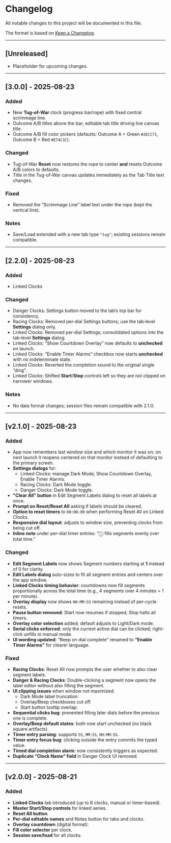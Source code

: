 # Changelog
All notable changes to this project will be documented in this file.

The format is based on [Keep a Changelog](https://keepachangelog.com/en/1.1.0/).

---

## [Unreleased]
- Placeholder for upcoming changes.

---
## [3.0.0] - 2025-08-23
### Added
- New **Tug-of-War** clock (progress bar/rope) with fixed central scrimmage line.
- Outcome A/B titles above the bar; editable tab title driving live canvas title.
- Outcome A/B fill color pickers (defaults: Outcome A = Green `#2ECC71`, Outcome B = Red `#E74C3C`).

### Changed
- Tug-of-War **Reset** now restores the rope to center **and** resets Outcome A/B colors to defaults.
- Title in the Tug-of-War canvas updates immediately as the Tab Title text changes.

### Fixed
- Removed the “Scrimmage Line” label text under the rope (kept the vertical line).

### Notes
- Save/Load extended with a new tab type `"tug"`; existing sessions remain compatible.


---
## [2.2.0] - 2025-08-23

### Added
- Linked Clocks

### Changed
- Danger Clocks: Settings button moved to the tab’s top bar for consistency.
- Racing Clocks: Removed per‑dial Settings buttons; use the tab‑level **Settings** dialog only.
- Linked Clocks: Removed per‑dial Settings; consolidated options into the tab‑level **Settings** dialog.  
- Linked Clocks: “Show Countdown Overlay” now defaults to **unchecked** on launch.
- Linked Clocks: “Enable Timer Alarms” checkbox now starts **unchecked** with no indeterminate state.
- Linked Clocks: Reverted the completion sound to the original single “ding”.
- Linked Clocks: Shifted **Start**/**Stop** controls left so they are not clipped on narrower windows.

### Notes
- No data format changes; session files remain compatible with 2.1.0.


---

## [v2.1.0] - 2025-08-23

### Added
- App now remembers last window size and which monitor it was on; on next launch it reopens centered on that monitor 
   instead of defaulting to the primary screen.
- **Settings dialogs** for:
  - Linked Clocks: manage Dark Mode, Show Countdown Overlay, Enable Timer Alarms.
  - Racing Clocks: Dark Mode toggle.
  - Danger Clocks: Dark Mode toggle.
- **"Clear All" button** in Edit Segment Labels dialog to reset all labels at once.
- **Prompt on Reset/Reset All** asking if labels should be cleared.
- **Option to reset timers** to `00:00:00` when performing Reset All on Linked Clocks.
- **Responsive dial layout**: adjusts to window size, preventing clocks from being cut off.
- **Inline note** under per-dial timer entries: “ⓘ fills segments evenly over total time.”

### Changed
- **Edit Segment Labels** now shows Segment numbers starting at **1** instead of 0 for clarity.
- **Edit Labels dialog** auto-sizes to fit all segment entries and centers over the app window.
- **Linked Clocks timing behavior**: countdowns now fill segments proportionally across the total time (e.g., 4 segments over 4 minutes = 1 per minute).
- **Overlay display** now shows `HH:MM:SS` remaining instead of per-cycle resets.
- **Pause button removed**: Start now resumes if stopped; Stop halts all timers.
- **Overlay color selection** added; default adjusts to Light/Dark mode.
- **Serial clicks enforced**: only the current active dial can be clicked; right-click unfills in manual mode.
- **UI wording updated**: “Beep on dial complete” renamed to **“Enable Timer Alarms”** for clearer language.

### Fixed
- **Racing Clocks**: Reset All now prompts the user whether to also clear segment labels.
- **Danger & Racing Clocks**: Double-clicking a segment now opens the label editor without also filling the segment.
- **UI clipping issues** when window not maximized:
  - Dark Mode label truncation.
  - Overlay/Beep checkboxes cut off.
  - Start button tooltip overlap.
- **Sequential clicks bug**: prevented filling later dials before the previous one is complete.
- **Overlay/Beep default states**: both now start unchecked (no black square artifacts).
- **Timer entry parsing**: supports `SS`, `MM:SS`, `HH:MM:SS`.
- **Timer entry focus bug**: clicking outside the entry commits the typed value.
- **Timed dial completion alarm**: now consistently triggers as expected.
- **Duplicate “Clock Name” field** in Danger Clock UI removed.


---

## [v2.0.0] - 2025-08-21

### Added
- **Linked Clocks** tab introduced (up to 6 clocks, manual or timer-based).
- **Master Start/Stop controls** for linked series.
- **Reset All button**.
- **Per-dial editable names** and Notes button for tabs and clocks.
- **Overlay countdown** (digital format).
- **Fill color selector** per clock.
- **Session save/load** for all clocks.

